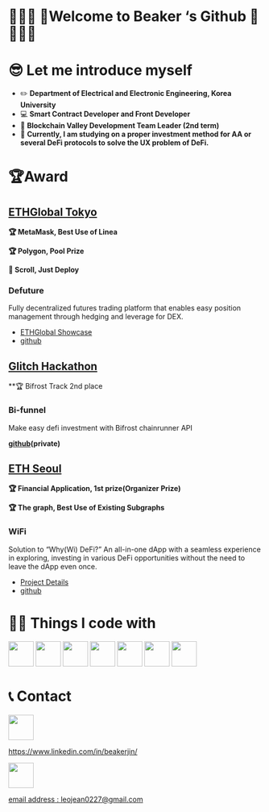 # 🧪🧪🧪 🧪Welcome to Beaker ‘s Github 🧪🧪🧪🧪

# 😎 Let me introduce myself

- ✏️ **Department of Electrical and Electronic Engineering, Korea University**
- 💻 **Smart Contract Developer and Front Developer**
- 🏢 **Blockchain Valley Development Team Leader (2nd term)**
- 💼 **Currently, I am studying on a proper investment method for AA or several DeFi protocols to solve the UX problem of DeFi.**





# 🏆️Award

## [ETHGlobal Tokyo](https://ethglobal.com/showcase/defuture-g31hx)

**🏆 MetaMask, Best Use of Linea**

**🏆 Polygon, Pool Prize**

**📜 Scroll, Just Deploy**

### Defuture

Fully decentralized futures trading platform that enables easy position management through hedging and leverage for DEX.

- [ETHGlobal Showcase](https://ethglobal.com/showcase/defuture-g31hx)
- [github](https://github.com/ETHGlobal-Tokyo-ValleyDance/defutures)

## [Glitch Hackathon](https://glitch-hack.com/)

**🏆 Bifrost Track 2nd place
### Bi-funnel

Make easy defi investment with Bifrost chainrunner API

**[github](https://github.com/take5ive/liquidity-bifunnel-contract)(private)**

## [ETH Seoul](https://devfolio.co/projects/wifi-ca12)

**🏆 Financial Application, 1st prize(Organizer Prize)**

**🏆 The graph, Best Use of Existing Subgraphs**

### WiFi

Solution to “Why(Wi) DeFi?” An all-in-one dApp with a seamless experience in exploring, investing in various DeFi opportunities without the need to leave the dApp even once.

- [Project Details](https://devfolio.co/projects/wifi-ca12)
- [github](https://github.com/take5ive/wi-fi-eth-seoul)

# 👨‍💻 **Things I code with**
<div>
  <img src = https://github.com/djm07073/djm07073/assets/89185836/deb0aba4-bd4f-45b5-b55d-ae1727a252af style="width:50px; height:50px;">
  <img src = https://github.com/djm07073/djm07073/assets/89185836/70963564-7fd0-44c4-9aef-966ca4df0136 style="width:50px; height:50px;">
  <img src = https://github.com/djm07073/djm07073/assets/89185836/1610a381-c0d7-481a-944e-cb1596a9b324 style="width:50px; height:50px;">
  <img src = https://github.com/djm07073/djm07073/assets/89185836/39dabdcf-8d9a-4124-adc7-48d3296ec666 style="width:50px; height:50px;">
  <img src = https://github.com/djm07073/djm07073/assets/89185836/c1a06b85-5131-4bbc-a418-2ba9379ce419 style="width:50px; height:50px;">
  <img src = https://github.com/djm07073/djm07073/assets/89185836/a95c6e23-b22e-4b77-b285-e2150f79b9c2 style="width:50px; height:50px;">
  <img src = https://github.com/djm07073/djm07073/assets/89185836/5c7cfd46-ad22-4245-9130-7b96be5d0422 style="width:50px; height:50px;">
</div>



# 📞 Contact
<a href = https://www.linkedin.com/in/beakerjin/ title = "Contact with Linkedin">
  <img src = https://github.com/djm07073/djm07073/assets/89185836/bf197c40-683e-44e9-8c50-b95be8362f73 style="width:50px; height:50px;">
  <p> https://www.linkedin.com/in/beakerjin/ </p> 
<a/>

<a href = "mailto: leojean0227@gmail.com" title = "Contact with email">
  <img src = https://github.com/djm07073/djm07073/assets/89185836/e2439676-da6b-445f-97a7-a9529e488025 style="width:50px; height:50px;">
  <p>email address : leojean0227@gmail.com </p>
</a>
